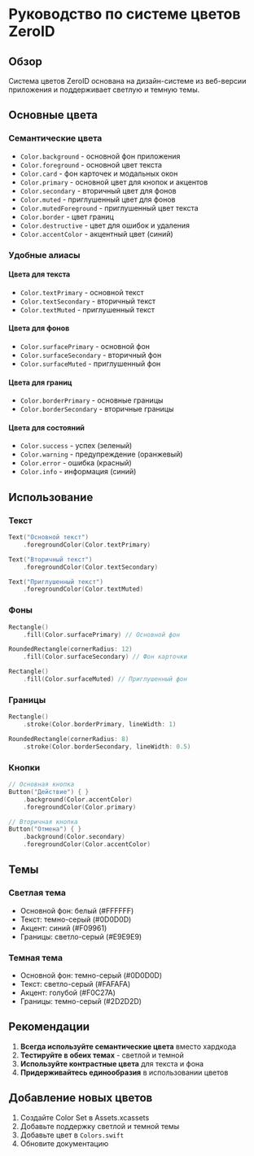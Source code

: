 # Руководство по системе цветов ZeroID

## Обзор

Система цветов ZeroID основана на дизайн-системе из веб-версии приложения и поддерживает светлую и темную темы.

## Основные цвета

### Семантические цвета
- `Color.background` - основной фон приложения
- `Color.foreground` - основной цвет текста
- `Color.card` - фон карточек и модальных окон
- `Color.primary` - основной цвет для кнопок и акцентов
- `Color.secondary` - вторичный цвет для фонов
- `Color.muted` - приглушенный цвет для фонов
- `Color.mutedForeground` - приглушенный цвет текста
- `Color.border` - цвет границ
- `Color.destructive` - цвет для ошибок и удаления
- `Color.accentColor` - акцентный цвет (синий)

### Удобные алиасы

#### Цвета для текста
- `Color.textPrimary` - основной текст
- `Color.textSecondary` - вторичный текст
- `Color.textMuted` - приглушенный текст

#### Цвета для фонов
- `Color.surfacePrimary` - основной фон
- `Color.surfaceSecondary` - вторичный фон
- `Color.surfaceMuted` - приглушенный фон

#### Цвета для границ
- `Color.borderPrimary` - основные границы
- `Color.borderSecondary` - вторичные границы

#### Цвета для состояний
- `Color.success` - успех (зеленый)
- `Color.warning` - предупреждение (оранжевый)
- `Color.error` - ошибка (красный)
- `Color.info` - информация (синий)

## Использование

### Текст
```swift
Text("Основной текст")
    .foregroundColor(Color.textPrimary)

Text("Вторичный текст")
    .foregroundColor(Color.textSecondary)

Text("Приглушенный текст")
    .foregroundColor(Color.textMuted)
```

### Фоны
```swift
Rectangle()
    .fill(Color.surfacePrimary) // Основной фон

RoundedRectangle(cornerRadius: 12)
    .fill(Color.surfaceSecondary) // Фон карточки

Rectangle()
    .fill(Color.surfaceMuted) // Приглушенный фон
```

### Границы
```swift
Rectangle()
    .stroke(Color.borderPrimary, lineWidth: 1)

RoundedRectangle(cornerRadius: 8)
    .stroke(Color.borderSecondary, lineWidth: 0.5)
```

### Кнопки
```swift
// Основная кнопка
Button("Действие") { }
    .background(Color.accentColor)
    .foregroundColor(Color.primary)

// Вторичная кнопка
Button("Отмена") { }
    .background(Color.secondary)
    .foregroundColor(Color.accentColor)
```

## Темы

### Светлая тема
- Основной фон: белый (#FFFFFF)
- Текст: темно-серый (#0D0D0D)
- Акцент: синий (#F09961)
- Границы: светло-серый (#E9E9E9)

### Темная тема
- Основной фон: темно-серый (#0D0D0D)
- Текст: светло-серый (#FAFAFA)
- Акцент: голубой (#F0C27A)
- Границы: темно-серый (#2D2D2D)

## Рекомендации

1. **Всегда используйте семантические цвета** вместо хардкода
2. **Тестируйте в обеих темах** - светлой и темной
3. **Используйте контрастные цвета** для текста и фона
4. **Придерживайтесь единообразия** в использовании цветов

## Добавление новых цветов

1. Создайте Color Set в Assets.xcassets
2. Добавьте поддержку светлой и темной темы
3. Добавьте цвет в `Colors.swift`
4. Обновите документацию 